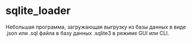 # sqlite_loader

Небольшая программа, загружающая выгрузку из базы данных в виде .json
или .sql файла в базу данных .sqlite3 в режиме GUI или CLI.